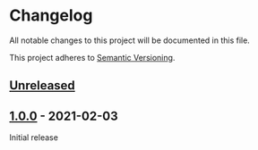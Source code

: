 # Changelog

All notable changes to this project will be documented in this file.

This project adheres to [Semantic Versioning](https://semver.org).

<!--
Note: In this file, do not use the hard wrap in the middle of a sentence for compatibility with GitHub comment style markdown rendering.
-->

## [Unreleased]

## [1.0.0] - 2021-02-03

Initial release

[Unreleased]: https://github.com/taiki-e/const_fn/compare/v1.0.0...HEAD
[1.0.0]: https://github.com/taiki-e/const_fn/releases/tag/v1.0.0
